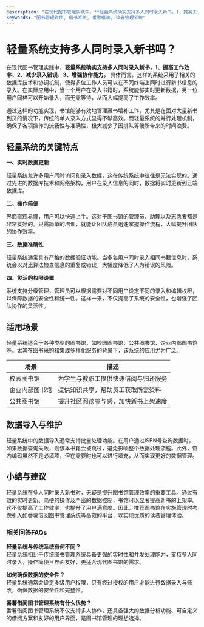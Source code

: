 ```yaml
---
description: "在现代图书管理实践中，**轻量系统确实支持多人同时录入新书，1、提高工作效率、2、减少录入错误、3、增强协作能力。** 具体而言，这样的系统采用了相关的数据库技术和协调机制，使得多位工作人员可以在不同终端上同时进行新书信息的录入。在实际应用中，当一个用户在录入书籍时，系统能够实时更新数据，另一位用户同样可以开始录入，而无需等待，从而大幅提高了工作效率。"
keywords: "图书管理软件, 借书系统, 番薯借阅, 读者管理系统"
---
```

# 轻量系统支持多人同时录入新书吗？

在现代图书管理实践中，**轻量系统确实支持多人同时录入新书，1、提高工作效率、2、减少录入错误、3、增强协作能力。** 具体而言，这样的系统采用了相关的数据库技术和协调机制，使得多位工作人员可以在不同终端上同时进行新书信息的录入。在实际应用中，当一个用户在录入书籍时，系统能够实时更新数据，另一位用户同样可以开始录入，而无需等待，从而大幅提高了工作效率。

通过这样的功能实现，书馆能够有效地管理藏书增补工作，尤其是在面对大量新书到货的情况下，传统的单人录入方式显得不够高效。而轻量系统的并行处理机制，确保了各项操作的流畅性与准确性，极大减少了因排队等候所带来的时间浪费。

## 轻量系统的关键特点

**一、实时数据更新**

轻量系统允许多用户同时访问和录入数据，这在传统系统中往往是无法实现的。通过先进的数据库技术和网络架构，用户在录入信息的同时，数据将实时更新到云端数据库。

**二、操作简便**

界面直观易懂，用户可以快速上手。这对于图书馆的管理员、助理以及志愿者都是非常友好的。只需简单的培训，就能让团队成员迅速掌握操作流程，大幅提升团队的协作效率。

**三、数据准确性**

轻量系统通常具有严格的数据验证功能。当多名用户同时录入相同书籍信息时，系统会以对比算法检查信息的重复或错误，大幅度降低了人为错误的风险。

**四、灵活的权限设置**

系统支持分级管理，管理员可以根据需要对不同用户设定不同的录入和编辑权限，以保障数据的安全性和统一性。这样一来，不仅提高了系统的安全性，也增强了团队协作的灵活性。

## 适用场景

轻量系统适合于各种类型的图书馆，如校园图书馆、公共图书馆、企业内部图书馆等。尤其在图书采购和集成多样化服务的背景下，该系统的应用尤为广泛。

| 场景             | 描述                                   |
|------------------|----------------------------------------|
| 校园图书馆       | 为学生与教职工提供快速借阅与归还服务   |
| 企业内部图书馆   | 提供知识共享，帮助员工获取所需资料     |
| 公共图书馆       | 提升社区阅读参与感，加快新书上架速度   |

## 数据导入与维护

轻量系统中的数据导入通常支持批量处理功能。在用户通过ISBN号查询数据时，如果数据查询失败，则该本书籍会被跳过，避免影响整个数据处理流程。此外，馆内编码虽然不是必填项，但在需要时也可以进行填充，从而实现更好的数据管理。

## 小结与建议

轻量系统在多人同时录入新书时，无疑是提升图书馆管理效率的重要工具。通过有效的实时更新、简便的操作及严密的数据控制，书馆可以显著提高新书的上架率。这不仅提高了工作效率，也提升了用户满意度。因此，推荐图书馆在实施管理时考虑引入如番薯借阅图书管理系统等高效的平台，以实现优质的读者管理体验。

### 相关问答FAQs

**轻量系统与传统系统有何不同？**  
轻量系统相比于传统图书管理系统具备更强的实时性和并发处理能力，支持多人同时录入，操作简便且界面友好，更适合现代图书馆的需求。

**如何确保数据的安全性？**  
轻量系统通常会设定多级用户权限，只有经过授权的用户才能进行数据录入与修改，确保数据的安全性和完整性。

**番薯借阅图书管理系统有什么优势？**  
番薯借阅图书管理系统不仅支持多人协作，还具备强大的数据分析功能、可自定义的借阅方案和友好的用户界面，是图书馆管理的理想选择。
